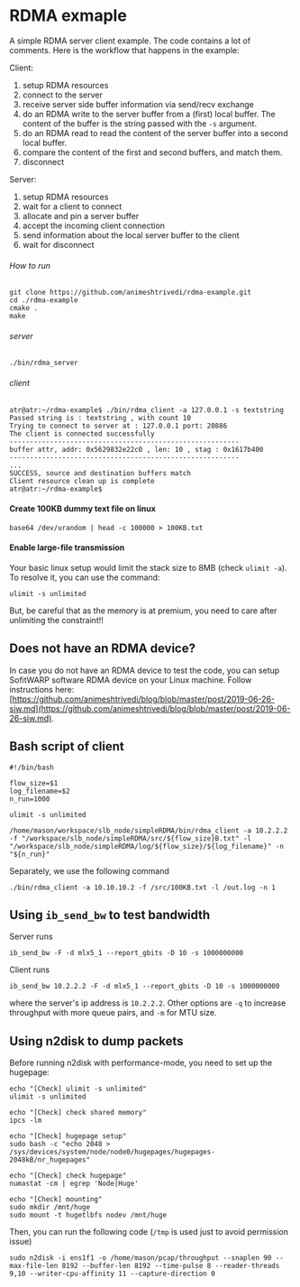 # RDMA exmaple

A simple RDMA server client example. The code contains a lot of comments. Here is the workflow that happens in the example: 

Client: 
  1. setup RDMA resources   
  2. connect to the server 
  3. receive server side buffer information via send/recv exchange 
  4. do an RDMA write to the server buffer from a (first) local buffer. The content of the buffer is the string passed with the `-s` argument. 
  5. do an RDMA read to read the content of the server buffer into a second local buffer. 
  6. compare the content of the first and second buffers, and match them. 
  7. disconnect 

Server: 
  1. setup RDMA resources 
  2. wait for a client to connect 
  3. allocate and pin a server buffer
  4. accept the incoming client connection 
  5. send information about the local server buffer to the client 
  6. wait for disconnect

###### How to run      
```
git clone https://github.com/animeshtrivedi/rdma-example.git
cd ./rdma-example
cmake .
make
``` 
 
###### server
```
./bin/rdma_server
```
###### client
```
atr@atr:~/rdma-example$ ./bin/rdma_client -a 127.0.0.1 -s textstring 
Passed string is : textstring , with count 10 
Trying to connect to server at : 127.0.0.1 port: 20886 
The client is connected successfully 
---------------------------------------------------------
buffer attr, addr: 0x5629832e22c0 , len: 10 , stag : 0x1617b400 
---------------------------------------------------------
...
SUCCESS, source and destination buffers match 
Client resource clean up is complete 
atr@atr:~/rdma-example$ 

```

#### Create 100KB dummy text file on linux
```
base64 /dev/urandom | head -c 100000 > 100KB.txt
```

#### Enable large-file transmission
Your basic linux setup would limit the stack size to 8MB (check `ulimit -a`). To resolve it, you can use the command:
```
ulimit -s unlimited
```
But, be careful that as the memory is at premium, you need to care after unlimiting the constraint!!

## Does not have an RDMA device?
In case you do not have an RDMA device to test the code, you can setup SofitWARP software RDMA device on your Linux machine. Follow instructions here: [https://github.com/animeshtrivedi/blog/blob/master/post/2019-06-26-siw.md](https://github.com/animeshtrivedi/blog/blob/master/post/2019-06-26-siw.md).


## Bash script of client
```
#!/bin/bash

flow_size=$1
log_filename=$2
n_run=1000

ulimit -s unlimited

/home/mason/workspace/slb_node/simpleRDMA/bin/rdma_client -a 10.2.2.2 -f "/workspace/slb_node/simpleRDMA/src/${flow_size}B.txt" -l "/workspace/slb_node/simpleRDMA/log/${flow_size}/${log_filename}" -n "${n_run}"
```

Separately, we use the following command
```
./bin/rdma_client -a 10.10.10.2 -f /src/100KB.txt -l /out.log -n 1
```

## Using `ib_send_bw` to test bandwidth
Server runs
```
ib_send_bw -F -d mlx5_1 --report_gbits -D 10 -s 1000000000
```
Client runs
```
ib_send_bw 10.2.2.2 -F -d mlx5_1 --report_gbits -D 10 -s 1000000000
```
where the server's ip address is `10.2.2.2`. Other options are `-q` to increase throughput with more queue pairs, and `-m` for MTU size.

## Using n2disk to dump packets
Before running n2disk with performance-mode, you need to set up the hugepage:
```
echo "[Check] ulimit -s unlimited"
ulimit -s unlimited

echo "[Check] check shared memory"
ipcs -lm

echo "[Check] hugepage setup"
sudo bash -c "echo 2048 > /sys/devices/system/node/node0/hugepages/hugepages-2048kB/nr_hugepages"

echo "[Check] check hugepage"
numastat -cm | egrep 'Node|Huge'

echo "[Check] mounting"
sudo mkdir /mnt/huge
sudo mount -t hugetlbfs nodev /mnt/huge
```

Then, you can run the following code (`/tmp` is used just to avoid permission issue)

```
sudo n2disk -i ens1f1 -o /home/mason/pcap/throughput --snaplen 90 --max-file-len 8192 --buffer-len 8192 --time-pulse 8 --reader-threads 9,10 --writer-cpu-affinity 11 --capture-direction 0
```

